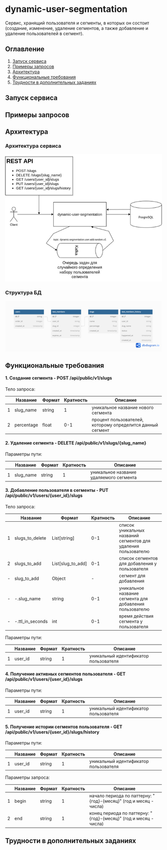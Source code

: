 # dynamic-user-segmentation
Сервис, хранящий пользователя и сегменты, в которых он состоит (создание, изменение, удаление сегментов, а также добавление и удаление пользователей в сегмент).

## Оглавление

1. [Запуск сервиса](#Запуск-сервиса)
2. [Примеры запросов](#Примеры-запросов)
3. [Архитектура](#Архитектура)
4. [Функциональные требования](#Функциональные-требования)
5. [Трудности в дополнительных заданиях](#Трудности-в-дополнительных-заданиях)
                                                                                                

## Запуск сервиса

## Примеры запросов

## Архитектура
### Архитектура сервиса
![Alt-текст](./docs/архитектура.jpg "Орк")
### Структура БД
![Alt-текст](./docs/структура-бд.png "Орк")

## Функциональные требования
#### 1. Создание сегмента - POST /api/public/v1/slugs
Тело запроса:

|   | Название   | Формат | Кратность | Описание                                                   |
|---|------------|--------|-----------|------------------------------------------------------------|
| 1 | slug_name  | string | 1         | уникальное название нового сегмента                        |
| 2 | percentage | float  | 0-1       | процент пользователей, которому определится данный сегмент |

#### 2. Удаление сегмента - DELETE /api/public/v1/slugs/{slug_name}
Параметры пути:

|   | Название  | Формат | Кратность | Описание                                |
|---|-----------|--------|-----------|-----------------------------------------|
| 1 | slug_name | string | 1         | уникальное название удаляемого сегмента |

#### 3. Добавление пользователя в сегменты - PUT /api/public/v1/users/{user_id}/slugs
Тело запроса:

|   | Название         | Формат            | Кратность | Описание                                                       |
|---|------------------|-------------------|-----------|----------------------------------------------------------------|
| 1 | slugs_to_delete  | List[string]      | 0-1       | список уникальных названий сегментов для удаления пользователю |
| 2 | slugs_to_add     | List[slug_to_add] | 0-1       | список сегментов для добавления у пользователя                 |
| - | slug_to_add      | Object            | -         | сегмент для добавления                                         |
| - | -.slug_name      | string            | 0-1       | уникальное название сегмента для добавления пользователю       |
| - | -.ttl_in_seconds | int               | 0-1       | время действия сегмента у пользователя                         |

Параметры пути:

|   | Название | Формат | Кратность | Описание                              |
|---|----------|--------|-----------|---------------------------------------|
| 1 | user_id  | string | 1         | уникальный идентификатор пользователя |

#### 4. Получение активных сегментов пользователя - GET /api/public/v1/users/{user_id}/slugs
Параметры пути:

|   | Название | Формат | Кратность | Описание                              |
|---|----------|--------|-----------|---------------------------------------|
| 1 | user_id  | string | 1         | уникальный идентификатор пользователя |

#### 5. Получение истории сегментов пользователя - GET /api/public/v1/users/{user_id}/slugs/history

Параметры пути:

|   | Название | Формат | Кратность | Описание                              |
|---|----------|--------|-----------|---------------------------------------|
| 1 | user_id  | string | 1         | уникальный идентификатор пользователя |

Параметры запроса:

|   | Название | Формат | Кратность | Описание                                                          |
|---|----------|--------|-----------|-------------------------------------------------------------------|
| 1 | begin    | string | 1         | начало периода по паттерну: "{год}-{месяц}" (год и месяц - числа) |
| 2 | end      | string | 1         | конец периода по паттерну: "{год}-{месяц}" (год и месяц - числа)  | 

## Трудности в дополнительных заданиях
